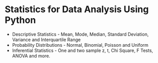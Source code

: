 # Statistics for Data Analysis Using Python

* Descriptive Statistics - Mean, Mode, Median, Standard Deviation, Variance and Interquartile Range
* Probability Distributions - Normal, Binomial, Poisson and Uniform
* Inferential Statistics - One and two sample z, t, Chi Square, F Tests, ANOVA and more.
